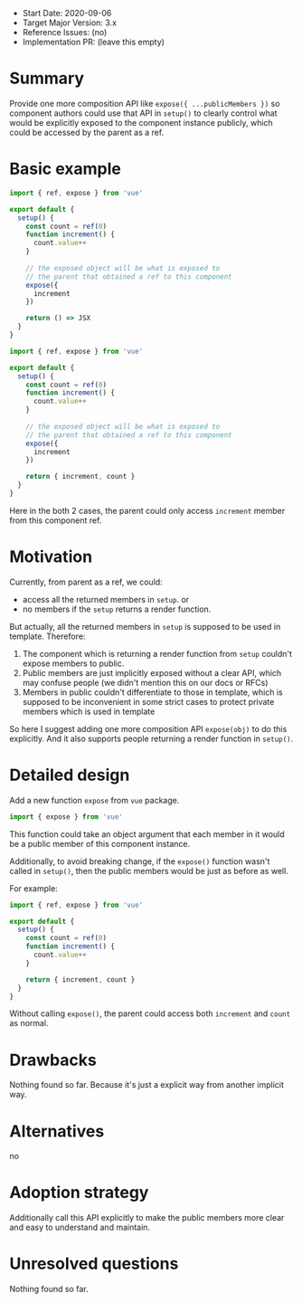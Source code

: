 - Start Date: 2020-09-06
- Target Major Version: 3.x
- Reference Issues: (no)
- Implementation PR: (leave this empty)

# Summary

Provide one more composition API like `expose({ ...publicMembers })` so component authors could use that API in `setup()` to clearly control what would be explicitly exposed to the component instance publicly, which could be accessed by the parent as a ref.

# Basic example

```javascript
import { ref, expose } from 'vue'

export default {
  setup() {
    const count = ref(0)
    function increment() {
      count.value++
    }
    
    // the exposed object will be what is exposed to
    // the parent that obtained a ref to this component
    expose({
      increment
    })

    return () => JSX
  }
}
```

```javascript
import { ref, expose } from 'vue'

export default {
  setup() {
    const count = ref(0)
    function increment() {
      count.value++
    }
    
    // the exposed object will be what is exposed to
    // the parent that obtained a ref to this component
    expose({
      increment
    })

    return { increment, count }
  }
}
```

Here in the both 2 cases, the parent could only access `increment` member from this component ref.

# Motivation

Currently, from parent as a ref, we could:

- access all the returned members in `setup`. or
- no members if the `setup` returns a render function.

But actually, all the returned members in `setup` is supposed to be used in template. Therefore:

1. The component which is returning a render function from `setup` couldn't expose members to public.
2. Public members are just implicitly exposed without a clear API, which may confuse people (we didn't mention this on our docs or RFCs)
3. Members in public couldn't differentiate to those in template, which is supposed to be inconvenient in some strict cases to protect private members which is used in template

So here I suggest adding one more composition API `expose(obj)` to do this explicitly. And it also supports people returning a render function in `setup()`.

# Detailed design

Add a new function `expose` from `vue` package.

```js
import { expose } from 'vue'
```

This function could take an object argument that each member in it would be a public member of this component instance.

Additionally, to avoid breaking change, if the `expose()` function wasn't called in `setup()`, then the public members would be just as before as well.

For example:

```javascript
import { ref, expose } from 'vue'

export default {
  setup() {
    const count = ref(0)
    function increment() {
      count.value++
    }

    return { increment, count }
  }
}
```

Without calling `expose()`, the parent could access both `increment` and `count` as normal.

# Drawbacks

Nothing found so far. Because it's just a explicit way from another implicit way.

# Alternatives

no

# Adoption strategy

Additionally call this API explicitly to make the public members more clear and easy to understand and maintain.

# Unresolved questions

Nothing found so far.
